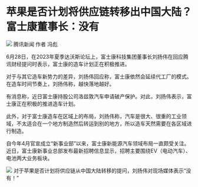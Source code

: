 

# 苹果是否计划将供应链转移出中国大陆？富士康董事长：没有

![](https://inews.gtimg.com/om_bt/O1stT2A1YKxlRqI54EkmVepVEG5-Vi9PgjgwIPjqZU3vkAA/1000)
腾讯新闻 作者 冯彪

6月28日，在2023年夏季达沃斯论坛上，富士康科技集团董事长刘扬伟在回应腾讯财经提问时表示，富士康的造车计划正在积极推进。

对于与其它造车新势力的差异，刘扬伟回应称，富士康依然会延续代工厂的模式。在造车时间节奏上，刘扬伟称，越快落地越好。

有消息称，近日富士康持股公司洛兹敦汽车申请破产保护。对此，刘扬伟表示，富士康正在积极的推进造车计划。

此外，对于富士康造车在区域上的布局，刘扬伟称，汽车是很大、很重的工业领域，不太适合在一个地方制造然后转运到别的地方，所以造车天然需要在各区域进行制造。

自今年4月官宣成立“新事业部”以来，富士康新能源汽车领域布局一直颇受关注。近日，富士康新事业总部发布最新招聘信息显示，招聘主要围绕EV（电动汽车）、电池两大业务板块。

![](https://inews.gtimg.com/om_bt/OLr4CHxr_95JqbZSu73NRRu3edMkB_YuhCImRHcQg08HoAA/1000)
对于苹果是否计划将供应链从中国大陆转移的提问，刘扬伟对现场媒体表示“没有！”

